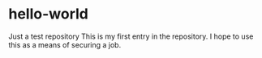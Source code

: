 # hello-world
Just a test repository
This is my first entry in the repository. I hope to use this as a means of securing a job.
